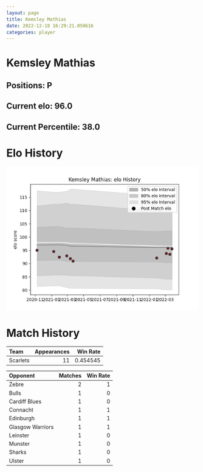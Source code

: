 ```yaml
---  
layout: page  
title: Kemsley Mathias  
date: 2022-12-18 16:29:21.050616  
categories: player  
---
```

# Kemsley Mathias

## Positions: P

## Current elo: 96.0

## Current Percentile: 38.0

# Elo History


![elo history](history_KemsleyMathias.png)
# Match History


| Team     |   Appearances |   Win Rate |
|:---------|--------------:|-----------:|
| Scarlets |            11 |   0.454545 |

| Opponent         |   Matches |   Win Rate |
|:-----------------|----------:|-----------:|
| Zebre            |         2 |          1 |
| Bulls            |         1 |          0 |
| Cardiff Blues    |         1 |          0 |
| Connacht         |         1 |          1 |
| Edinburgh        |         1 |          1 |
| Glasgow Warriors |         1 |          1 |
| Leinster         |         1 |          0 |
| Munster          |         1 |          0 |
| Sharks           |         1 |          0 |
| Ulster           |         1 |          0 |